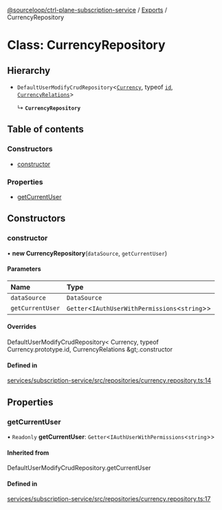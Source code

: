 [@sourceloop/ctrl-plane-subscription-service](../README.md) / [Exports](../modules.md) / CurrencyRepository

# Class: CurrencyRepository

## Hierarchy

- `DefaultUserModifyCrudRepository`<[`Currency`](Currency.md), typeof [`id`](Currency.md#id), [`CurrencyRelations`](../interfaces/CurrencyRelations.md)\>

  ↳ **`CurrencyRepository`**

## Table of contents

### Constructors

- [constructor](CurrencyRepository.md#constructor)

### Properties

- [getCurrentUser](CurrencyRepository.md#getcurrentuser)

## Constructors

### constructor

• **new CurrencyRepository**(`dataSource`, `getCurrentUser`)

#### Parameters

| Name | Type |
| :------ | :------ |
| `dataSource` | `DataSource` |
| `getCurrentUser` | `Getter`<`IAuthUserWithPermissions`<`string`\>\> |

#### Overrides

DefaultUserModifyCrudRepository&lt;
  Currency,
  typeof Currency.prototype.id,
  CurrencyRelations
\&gt;.constructor

#### Defined in

[services/subscription-service/src/repositories/currency.repository.ts:14](https://github.com/sourcefuse/arc-saas/blob/c6084d0/services/subscription-service/src/repositories/currency.repository.ts#L14)

## Properties

### getCurrentUser

• `Readonly` **getCurrentUser**: `Getter`<`IAuthUserWithPermissions`<`string`\>\>

#### Inherited from

DefaultUserModifyCrudRepository.getCurrentUser

#### Defined in

[services/subscription-service/src/repositories/currency.repository.ts:17](https://github.com/sourcefuse/arc-saas/blob/c6084d0/services/subscription-service/src/repositories/currency.repository.ts#L17)

